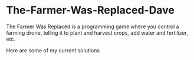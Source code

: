 # The-Farmer-Was-Replaced-Dave

The Farmer Was Replaced is a programming game where you control a farming drone, telling it to plant and harvest crops, add water and fertilizer, etc.

Here are some of my current solutions
